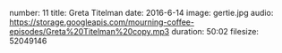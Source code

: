 number: 11
title: Greta Titelman
date: 2016-6-14
image: gertie.jpg
audio: https://storage.googleapis.com/mourning-coffee-episodes/Greta%20Titelman%20copy.mp3
duration: 50:02
filesize: 52049146
